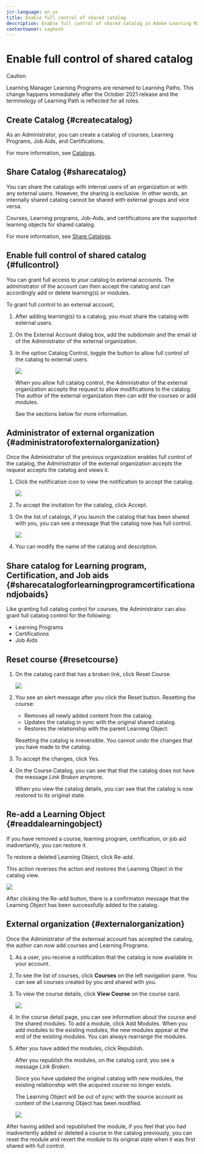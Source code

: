 ```yaml
---
jcr-language: en_us
title: Enable full control of shared catalog
description: Enable full control of shared catalog in Adobe Learning Manager
contentowner: saghosh
---
```



# Enable full control of shared catalog

>[!CAUTION]
>
>Learning Manager Learning Programs are renamed to Learning Paths. This change happens immediately after the October 2021 release and the terminology of Learning Path is reflected for all roles.

## Create Catalog {#createcatalog}

As an Administrator, you can create a catalog of courses, Learning Programs, Job Aids, and Certifications.

For more information, see [Catalogs](/help/migrated/administrators/feature-summary/catalogs.md).

## Share Catalog {#sharecatalog}

You can share the catalogs with internal users of an organization or with any external users. However, the sharing is exclusive. In other words, an internally shared catalog cannot be shared with external groups and vice versa.

Courses, Learning programs, Job-Aids, and certifications are the supported learning objects for shared catalog. 

For more information, see [Share Catalogs](/help/migrated/administrators/feature-summary/catalogs.md).

## Enable full control of shared catalog {#fullcontrol}

You can grant full access to your catalog to external accounts. The administrator of the account can then accept the catalog and can accordingly add or delete learning(s) or modules.

To grant full control to an external account,

1. After adding learning(s) to a catalog, you must share the catalog with external users.
1. On the External Account dialog box, add the subdomain and the email id of the Administrator of the external organization.
1. In the option Catalog Control, toggle the button to allow full control of the catalog to external users.

   ![](assets/catalog-control.png)

   When you allow full catalog control, the Administrator of the external organization accepts the request to allow modifications to the catalog. The author of the external organization then can edit the courses or add modules.

   See the sections below for more information.

## Administrator of external organization {#administratorofexternalorganization}

Once the Administrator of the previous organization enables full control of the catalog, the Administrator of the external organization accepts the request accepts the catalog and views it.

1. Click the notification icon to view the notification to accept the catalog.

   ![](assets/notification-to-acceptcatalog.png)

1. To accept the invitation for the catalog, click Accept.
1. On the list of catalogs, if you launch the catalog that has been shared with you, you can see a message that the catalog now has full control.

   ![](assets/catalog-details.png)

1. You can modify the name of the catalog and description.

## Share catalog for Learning program, Certification, and Job aids {#sharecatalogforlearningprogramcertificationandjobaids}

Like granting full catalog control for courses, the Administrator can also grant full catalog control for the following:

* Learning Programs
* Certifications
* Job Aids

## Reset course {#resetcourse}

1. On the catalog card that has a broken link, click Reset Course.

   ![](assets/reset-course.png)

1. You see an alert message after you click the Reset button. Resetting the course:

   * Removes all newly added content from the catalog.
   * Updates the catalog in sync with the original shared catalog.
   * Restores the relationship with the parent Learning Object.

   Resetting the catalog is irreversible. You cannot undo the changes that you have made to the catalog.

1. To accept the changes, click Yes.
1. On the Course Catalog, you can see that that the catalog does not have the message *Link Broken* anymore.

   When you view the catalog details, you can see that the catalog is now restored to its original state.

## Re-add a Learning Object {#readdalearningobject}

If you have removed a course, learning program, certification, or job aid inadvertantly, you can restore it.

To restore a deleted Learning Object, click Re-add.

This action reverses the action and restores the Learning Object in the catalog view.

![](assets/re-add-button.png)

After clicking the Re-add button, there is a confirmaton message that the Learning Object has been successfully added to the catalog.

## External organization {#externalorganization}

Once the Administrator of the externsal account has accepted the catalog, the author can now add courses and Learning Programs.

1. As a user, you receive a notification that the catalog is now available in your account.
1. To see the list of courses, click **Courses** on the left navigation pane. You can see all courses created by you and shared with you.
1. To view the course details, click **View Course** on the course card.

   ![](assets/view-course.png)

1. In the course detail page, you can see information about the course and the shared modules. To add a module, click Add Modules. When you add modules to the existing modules, the new modules appear at the end of the existing modules. You can always rearrange the modules.
1. After you have added the modules, click Republish.

   After you republish the modules, on the catalog card, you see a message *Link Broken*.

   Since you have updated the original catalog with new modules, the existing relationship with the acquired course no longer exists.

   The Learning Object will be out of sync with the source account as content of the Learning Object has been modified.

   ![](assets/link-broken.png)

After having added and republished the module, if you feel that you had inadvertently added or deleted a course in the catalog previously, you can reset the module and revert the module to its original state when it was first shared with full control.
